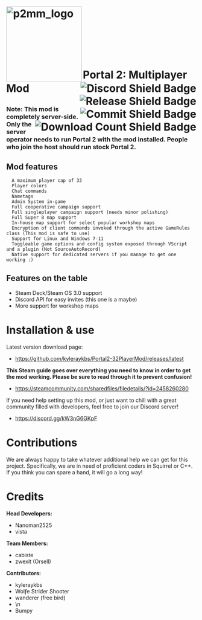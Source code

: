<h1>
  <img src="https://github.com/kyleraykbs/Portal2-32PlayerMod/p2mm_logo.png" alt="p2mm_logo" width="200" align="left">
  <a href="https://discord.gg/nXRygGNxyK"><img src="https://img.shields.io/discord/839651379034193920?color=blue&label=Discord%20Users&style=for-the-badge" alt="Discord Shield Badge" align="right"></a>
  <br><a href="https://github.com/kyleraykbs/Portal2-32PlayerMod/releases/latest"><img src="https://img.shields.io/github/release-date/kyleraykbs/Portal2-32PlayerMod?color=red&label=Latest%20Release&style=for-the-badge" alt="Release Shield Badge" align="right"></a>
  <br><a href="https://github.com/kyleraykbs/Portal2-32PlayerMod/commits/main"><img src="https://img.shields.io/github/last-commit/kyleraykbs/Portal2-32PlayerMod?label=Last%20Commit&style=for-the-badge" alt="Commit Shield Badge" align="right"></a>
  <br><a href="https://github.com/kyleraykbs/Portal2-32PlayerMod/releases/latest"><img src="https://img.shields.io/github/downloads/kyleraykbs/Portal2-32PlayerMod/total?style=for-the-badge" alt="Download Count Shield Badge" align="right"></a>
  <br>
  <p align="left">Portal 2: Multiplayer Mod</p>
</h1>

### Note: This mod is completely server-side. Only the server operator needs to run Portal 2 with the mod installed. People who join the host should run stock Portal 2.
## Mod features
```
  A maximum player cap of 33
  Player colors
  Chat commands
  Nametags
  Admin System in-game
  Full cooperative campaign support
  Full singleplayer campaign support (needs minor polishing)
  Full Super 8 map support
  In-house map support for select popular workshop maps
  Encryption of client commands invoked through the active GameRules class (This mod is safe to use)
  Support for Linux and Windows 7-11
  Toggleable game options and config system exposed through VScript and a plugin (Not SourceAutoRecord)
  Native support for dedicated servers if you manage to get one working :)
```

## Features on the table
- Steam Deck/Steam OS 3.0 support
- Discord API for easy invites (this one is a maybe)
- More support for workshop maps

# Installation & use

Latest version download page:
- https://github.com/kyleraykbs/Portal2-32PlayerMod/releases/latest

**This Steam guide goes over everything you need to know in order to get the mod working. Please be sure to read through it to prevent confusion!**
- https://steamcommunity.com/sharedfiles/filedetails/?id=2458260280

If you need help setting up this mod, or just want to chill with a great community filled with developers, feel free to join our Discord server!
- https://discord.gg/kW3nG6GKpF

# Contributions

We are always happy to take whatever additional help we can get for this project. Specifically, we are in need of proficient coders in Squirrel or C++. If you think you can spare a hand, it will go a long way!

# Credits
**Head Developers:**
- Nanoman2525
- vista

**Team Members:**
- cabiste
- zwexit (Orsell)

**Contributors:**
- kyleraykbs
- Wolƒe Strider Shoσter
- wanderer (free bird)
- \n
- Bumpy